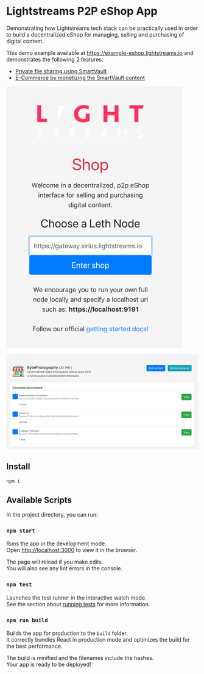 # Lightstreams P2P eShop App

Demonstrating how Lightstreams tech stack can be practically used in order to build a decentralized eShop for managing, selling and purchasing of digital content.

This demo example available at https://example-eshop.lightstreams.io and demonstrates the following 2 features:
- [Private file sharing using SmartVault](https://docs.lightstreams.network/getting-started/file-sharing/)
- [E-Commerce by monetizing the SmartVault content](https://docs.lightstreams.network/getting-started/peer-to-peer-ecommerce/)

![node_provider](./node_provider.png)

![shop_view](./shop_view.png)

## Install
```
npm i
```

## Available Scripts

In the project directory, you can run:

### `npm start`

Runs the app in the development mode.<br>
Open [http://localhost:3000](http://localhost:3000) to view it in the browser.

The page will reload if you make edits.<br>
You will also see any lint errors in the console.

### `npm test`

Launches the test runner in the interactive watch mode.<br>
See the section about [running tests](https://facebook.github.io/create-react-app/docs/running-tests) for more information.

### `npm run build`

Builds the app for production to the `build` folder.<br>
It correctly bundles React in production mode and optimizes the build for the best performance.

The build is minified and the filenames include the hashes.<br>
Your app is ready to be deployed!